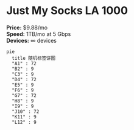 # Just My Socks LA 1000

**Price:** $9.88/mo  
**Speed:** 1TB/mo at 5 Gbps  
**Devices:** ∞ devices

```mermaid
pie
  title 随机标签饼图
  "A1" : 72
  "B2" : 9
  "C3" : 9
  "D4" : 72
  "E5" : 9
  "F6" : 9
  "G7" : 72
  "H8" : 9
  "I9" : 9
  "J10" : 72
  "K11" : 9
  "L12" : 9
